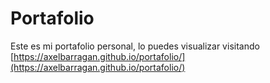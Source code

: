 # Portafolio
Este es mi portafolio personal, lo puedes visualizar visitando [https://axelbarragan.github.io/portafolio/](https://axelbarragan.github.io/portafolio/)
